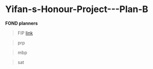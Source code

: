 # Yifan-s-Honour-Project---Plan-B

**FOND planners**
>FIP [link](Experiment/FIP)

>prp

>mbp

>sat

